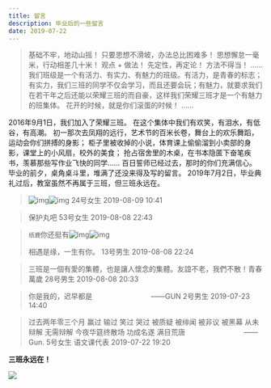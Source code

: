 ```yaml
---
title: 留言
description: 毕业后的一些留言
date: 2019-07-22
---
```


> 基础不牢，地动山摇！
> 只要思想不滑坡，办法总比困难多！
> 思想懈怠一毫米，行动相差几十米！
> 观点 + 做法！
> 先定性，再定论！
> 方法不得当！
> ……
> 我们班级是一个有活力、有实力、有魅力的班级。有活力，是青春的标志；有实力，我们三班的同学不仅会学习，而且还要会玩；有魅力，就要求我们在若干年之后还能以荣耀三班的而自豪，这样我们荣耀三班才是一个有魅力的班集体。
> 花开的时候，就是你们滚蛋的时候！
> ……

2016年9月1日，我们加入了荣耀三班。
在这个集体中我们有欢笑，有泪水，有低谷，有高潮。
初一那次去凤翔的远行，艺术节的百米长卷，舞台上的欢乐舞蹈，运动会你们拼搏的身影；
柜子里被收掉的小说，体育课上偷偷溜到小卖部的身影，课堂上的小风扇，校外的美食；
抢占宿舍里的木桌，在书本隐匿下奋笔疾书，羡慕那些写作业飞快的同学……
百日誓师已经过去，那时的你们充满信心。
毕业的前夕，桌角桌斗里，堆满了还没来得及写的留言。
2019年7月2日，毕业典礼过后，教室虽然不再属于三班，但三班永远在。

> ![img](http://qzonestyle.gtimg.cn/qzone/em/e248.png)![img](http://qzonestyle.gtimg.cn/qzone/em/e248.png)
> 24号女生 2019-08-09 10:41

> 保护丸吧
> 53号女生 2019-08-08 22:43

> `纸鹿`你还挺有![img](http://qzonestyle.gtimg.cn/qzone/em/e400623.gif)![img](http://qzonestyle.gtimg.cn/qzone/em/e291.png)
> 
> 相遇是缘，一生有你。
> 13号男生 2019-08-08 22:24

> 三班是一個有愛的集體，也是讓人懷念的集體。友誼不老，我們不散！青春萬歲
> 28号男生 2019-08-08 20:33

> 你是我的，迟早都是
> 　　　　　　　　——GUN
> 2号男生 2019-07-23 14:40

> 过去两年零三个月
> 赢过 输过 笑过 哭过
> 被质疑 被绯闻 被非议 被黑幕
> 从未辩解 无需辩解 今夜华筵终散场
> 功成名遂 满目荒唐
> 　　　　　　　　——Gun.
> 5号女生 语文课代表 2019-07-22 19:20

**三班永远在！**

![](http://p.qlogo.cn/gh/384065977/384065977/0/)
